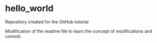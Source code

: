 # hello_world
Repository created for the GitHub tutorial

Modification of the readme file to learn the concept of modifications and commit.
